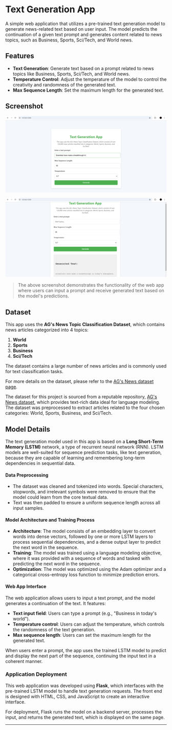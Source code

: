 # Text Generation App

A simple web application that utilizes a pre-trained text generation model to generate news-related text based on user input. The model predicts the continuation of a given text prompt and generates content related to news topics, such as Business, Sports, Sci/Tech, and World news.

## Features

- **Text Generation**: Generate text based on a prompt related to news topics like Business, Sports, Sci/Tech, and World news.
- **Temperature Control**: Adjust the temperature of the model to control the creativity and randomness of the generated text.
- **Max Sequence Length**: Set the maximum length for the generated text.

## Screenshot

![Web App Screenshot](prompt.png)


![Web App Screenshot](text_generated.png)


> The above screenshot demonstrates the functionality of the web app where users can input a prompt and receive generated text based on the model's predictions.

## Dataset

This app uses the **AG's News Topic Classification Dataset**, which contains news articles categorized into 4 topics:

1. **World**
2. **Sports**
3. **Business**
4. **Sci/Tech**

The dataset contains a large number of news articles and is commonly used for text classification tasks.

For more details on the dataset, please refer to the [AG's News dataset page](http://www.di.unipi.it/~gulli/AG_corpus_of_news_articles.html).



The dataset for this project is sourced from a reputable repository, [AG's News dataset](http://www.di.unipi.it/~gulli/AG_corpus_of_news_articles.html), which provides text-rich data ideal for language modeling. The dataset was preprocessed to extract articles related to the four chosen categories: World, Sports, Business, and Sci/Tech. 

## Model Details

The text generation model used in this app is based on a **Long Short-Term Memory (LSTM)** network, a type of recurrent neural network (RNN). LSTM models are well-suited for sequence prediction tasks, like text generation, because they are capable of learning and remembering long-term dependencies in sequential data.



#### Data Preprocessing

- The dataset was cleaned and tokenized into words. Special characters, stopwords, and irrelevant symbols were removed to ensure that the model could learn from the core textual data.
- Text was then padded to ensure a uniform sequence length across all input samples.
  
#### Model Architecture and Training Process

- **Architecture**: The model consists of an embedding layer to convert words into dense vectors, followed by one or more LSTM layers to process sequential dependencies, and a dense output layer to predict the next word in the sequence.
- **Training**: The model was trained using a language modeling objective, where it was provided with a sequence of words and tasked with predicting the next word in the sequence.
- **Optimization**: The model was optimized using the Adam optimizer and a categorical cross-entropy loss function to minimize prediction errors.

#### Web App Interface

The web application allows users to input a text prompt, and the model generates a continuation of the text. It features:
- **Text input field**: Users can type a prompt (e.g., "Business in today's world").
- **Temperature control**: Users can adjust the temperature, which controls the randomness of the text generation.
- **Max sequence length**: Users can set the maximum length for the generated text.

When users enter a prompt, the app uses the trained LSTM model to predict and display the next part of the sequence, continuing the input text in a coherent manner.

### Application Deployment

This web application was developed using **Flask**, which interfaces with the pre-trained LSTM model to handle text generation requests. The front end is designed with HTML, CSS, and JavaScript to create an interactive interface.

For deployment, Flask runs the model on a backend server, processes the input, and returns the generated text, which is displayed on the same page.

---
